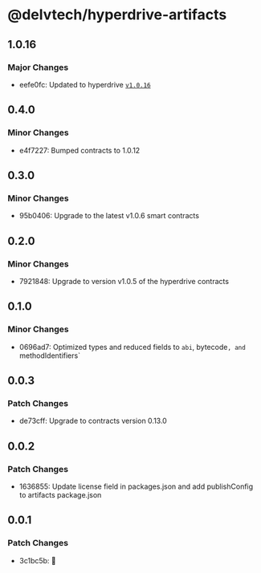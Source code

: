 # @delvtech/hyperdrive-artifacts

## 1.0.16

### Major Changes

- eefe0fc: Updated to hyperdrive [`v1.0.16`](https://github.com/delvtech/hyperdrive/releases/tag/v1.0.16)

## 0.4.0

### Minor Changes

- e4f7227: Bumped contracts to 1.0.12

## 0.3.0

### Minor Changes

- 95b0406: Upgrade to the latest v1.0.6 smart contracts

## 0.2.0

### Minor Changes

- 7921848: Upgrade to version v1.0.5 of the hyperdrive contracts

## 0.1.0

### Minor Changes

- 0696ad7: Optimized types and reduced fields to `abi`, bytecode`, and `methodIdentifiers`

## 0.0.3

### Patch Changes

- de73cff: Upgrade to contracts version 0.13.0

## 0.0.2

### Patch Changes

- 1636855: Update license field in packages.json and add publishConfig to artifacts package.json

## 0.0.1

### Patch Changes

- 3c1bc5b: 🚀
